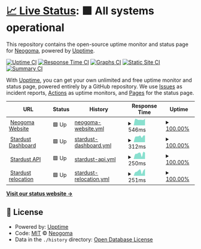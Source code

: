 # [📈 Live Status](https://Neogoma.github.io/uptime): <!--live status--> **🟩 All systems operational**

This repository contains the open-source uptime monitor and status page for [Neogoma](neogoma.com), powered by [Upptime](https://github.com/upptime/upptime).

[![Uptime CI](https://github.com/Neogoma/uptime/workflows/Uptime%20CI/badge.svg)](https://github.com/Neogoma/uptime/actions?query=workflow%3A%22Uptime+CI%22)
[![Response Time CI](https://github.com/Neogoma/uptime/workflows/Response%20Time%20CI/badge.svg)](https://github.com/Neogoma/uptime/actions?query=workflow%3A%22Response+Time+CI%22)
[![Graphs CI](https://github.com/Neogoma/uptime/workflows/Graphs%20CI/badge.svg)](https://github.com/Neogoma/uptime/actions?query=workflow%3A%22Graphs+CI%22)
[![Static Site CI](https://github.com/Neogoma/uptime/workflows/Static%20Site%20CI/badge.svg)](https://github.com/Neogoma/uptime/actions?query=workflow%3A%22Static+Site+CI%22)
[![Summary CI](https://github.com/Neogoma/uptime/workflows/Summary%20CI/badge.svg)](https://github.com/Neogoma/uptime/actions?query=workflow%3A%22Summary+CI%22)

With [Upptime](https://upptime.js.org), you can get your own unlimited and free uptime monitor and status page, powered entirely by a GitHub repository. We use [Issues](https://github.com/Neogoma/uptime/issues) as incident reports, [Actions](https://github.com/Neogoma/uptime/actions) as uptime monitors, and [Pages](https://Neogoma.github.io/uptime) for the status page.

<!--start: status pages-->
<!-- This summary is generated by Upptime (https://github.com/upptime/upptime) -->
<!-- Do not edit this manually, your changes will be overwritten -->
<!-- prettier-ignore -->
| URL | Status | History | Response Time | Uptime |
| --- | ------ | ------- | ------------- | ------ |
| <img alt="" src="https://favicons.githubusercontent.com/www.neogoma.com" height="13"> [Neogoma Website](https://www.neogoma.com) | 🟩 Up | [neogoma-website.yml](https://github.com/Neogoma/uptime/commits/HEAD/history/neogoma-website.yml) | <details><summary><img alt="Response time graph" src="./graphs/neogoma-website/response-time-week.png" height="20"> 546ms</summary><br><a href="https://status.neogoma.com/history/neogoma-website"><img alt="Response time 497" src="https://img.shields.io/endpoint?url=https%3A%2F%2Fraw.githubusercontent.com%2FNeogoma%2Fuptime%2FHEAD%2Fapi%2Fneogoma-website%2Fresponse-time.json"></a><br><a href="https://status.neogoma.com/history/neogoma-website"><img alt="24-hour response time 617" src="https://img.shields.io/endpoint?url=https%3A%2F%2Fraw.githubusercontent.com%2FNeogoma%2Fuptime%2FHEAD%2Fapi%2Fneogoma-website%2Fresponse-time-day.json"></a><br><a href="https://status.neogoma.com/history/neogoma-website"><img alt="7-day response time 546" src="https://img.shields.io/endpoint?url=https%3A%2F%2Fraw.githubusercontent.com%2FNeogoma%2Fuptime%2FHEAD%2Fapi%2Fneogoma-website%2Fresponse-time-week.json"></a><br><a href="https://status.neogoma.com/history/neogoma-website"><img alt="30-day response time 497" src="https://img.shields.io/endpoint?url=https%3A%2F%2Fraw.githubusercontent.com%2FNeogoma%2Fuptime%2FHEAD%2Fapi%2Fneogoma-website%2Fresponse-time-month.json"></a><br><a href="https://status.neogoma.com/history/neogoma-website"><img alt="1-year response time 497" src="https://img.shields.io/endpoint?url=https%3A%2F%2Fraw.githubusercontent.com%2FNeogoma%2Fuptime%2FHEAD%2Fapi%2Fneogoma-website%2Fresponse-time-year.json"></a></details> | <details><summary><a href="https://status.neogoma.com/history/neogoma-website">100.00%</a></summary><a href="https://status.neogoma.com/history/neogoma-website"><img alt="All-time uptime 100.00%" src="https://img.shields.io/endpoint?url=https%3A%2F%2Fraw.githubusercontent.com%2FNeogoma%2Fuptime%2FHEAD%2Fapi%2Fneogoma-website%2Fuptime.json"></a><br><a href="https://status.neogoma.com/history/neogoma-website"><img alt="24-hour uptime 100.00%" src="https://img.shields.io/endpoint?url=https%3A%2F%2Fraw.githubusercontent.com%2FNeogoma%2Fuptime%2FHEAD%2Fapi%2Fneogoma-website%2Fuptime-day.json"></a><br><a href="https://status.neogoma.com/history/neogoma-website"><img alt="7-day uptime 100.00%" src="https://img.shields.io/endpoint?url=https%3A%2F%2Fraw.githubusercontent.com%2FNeogoma%2Fuptime%2FHEAD%2Fapi%2Fneogoma-website%2Fuptime-week.json"></a><br><a href="https://status.neogoma.com/history/neogoma-website"><img alt="30-day uptime 100.00%" src="https://img.shields.io/endpoint?url=https%3A%2F%2Fraw.githubusercontent.com%2FNeogoma%2Fuptime%2FHEAD%2Fapi%2Fneogoma-website%2Fuptime-month.json"></a><br><a href="https://status.neogoma.com/history/neogoma-website"><img alt="1-year uptime 100.00%" src="https://img.shields.io/endpoint?url=https%3A%2F%2Fraw.githubusercontent.com%2FNeogoma%2Fuptime%2FHEAD%2Fapi%2Fneogoma-website%2Fuptime-year.json"></a></details>
| <img alt="" src="https://favicons.githubusercontent.com/stardust.neogoma.com" height="13"> [Stardust Dashboard](https://stardust.neogoma.com/current_version) | 🟩 Up | [stardust-dashboard.yml](https://github.com/Neogoma/uptime/commits/HEAD/history/stardust-dashboard.yml) | <details><summary><img alt="Response time graph" src="./graphs/stardust-dashboard/response-time-week.png" height="20"> 312ms</summary><br><a href="https://status.neogoma.com/history/stardust-dashboard"><img alt="Response time 309" src="https://img.shields.io/endpoint?url=https%3A%2F%2Fraw.githubusercontent.com%2FNeogoma%2Fuptime%2FHEAD%2Fapi%2Fstardust-dashboard%2Fresponse-time.json"></a><br><a href="https://status.neogoma.com/history/stardust-dashboard"><img alt="24-hour response time 356" src="https://img.shields.io/endpoint?url=https%3A%2F%2Fraw.githubusercontent.com%2FNeogoma%2Fuptime%2FHEAD%2Fapi%2Fstardust-dashboard%2Fresponse-time-day.json"></a><br><a href="https://status.neogoma.com/history/stardust-dashboard"><img alt="7-day response time 312" src="https://img.shields.io/endpoint?url=https%3A%2F%2Fraw.githubusercontent.com%2FNeogoma%2Fuptime%2FHEAD%2Fapi%2Fstardust-dashboard%2Fresponse-time-week.json"></a><br><a href="https://status.neogoma.com/history/stardust-dashboard"><img alt="30-day response time 309" src="https://img.shields.io/endpoint?url=https%3A%2F%2Fraw.githubusercontent.com%2FNeogoma%2Fuptime%2FHEAD%2Fapi%2Fstardust-dashboard%2Fresponse-time-month.json"></a><br><a href="https://status.neogoma.com/history/stardust-dashboard"><img alt="1-year response time 309" src="https://img.shields.io/endpoint?url=https%3A%2F%2Fraw.githubusercontent.com%2FNeogoma%2Fuptime%2FHEAD%2Fapi%2Fstardust-dashboard%2Fresponse-time-year.json"></a></details> | <details><summary><a href="https://status.neogoma.com/history/stardust-dashboard">100.00%</a></summary><a href="https://status.neogoma.com/history/stardust-dashboard"><img alt="All-time uptime 99.96%" src="https://img.shields.io/endpoint?url=https%3A%2F%2Fraw.githubusercontent.com%2FNeogoma%2Fuptime%2FHEAD%2Fapi%2Fstardust-dashboard%2Fuptime.json"></a><br><a href="https://status.neogoma.com/history/stardust-dashboard"><img alt="24-hour uptime 100.00%" src="https://img.shields.io/endpoint?url=https%3A%2F%2Fraw.githubusercontent.com%2FNeogoma%2Fuptime%2FHEAD%2Fapi%2Fstardust-dashboard%2Fuptime-day.json"></a><br><a href="https://status.neogoma.com/history/stardust-dashboard"><img alt="7-day uptime 100.00%" src="https://img.shields.io/endpoint?url=https%3A%2F%2Fraw.githubusercontent.com%2FNeogoma%2Fuptime%2FHEAD%2Fapi%2Fstardust-dashboard%2Fuptime-week.json"></a><br><a href="https://status.neogoma.com/history/stardust-dashboard"><img alt="30-day uptime 99.96%" src="https://img.shields.io/endpoint?url=https%3A%2F%2Fraw.githubusercontent.com%2FNeogoma%2Fuptime%2FHEAD%2Fapi%2Fstardust-dashboard%2Fuptime-month.json"></a><br><a href="https://status.neogoma.com/history/stardust-dashboard"><img alt="1-year uptime 99.96%" src="https://img.shields.io/endpoint?url=https%3A%2F%2Fraw.githubusercontent.com%2FNeogoma%2Fuptime%2FHEAD%2Fapi%2Fstardust-dashboard%2Fuptime-year.json"></a></details>
| <img alt="" src="https://favicons.githubusercontent.com/lothal.neogoma.com" height="13"> [Stardust API](https://lothal.neogoma.com/api/current_version) | 🟩 Up | [stardust-api.yml](https://github.com/Neogoma/uptime/commits/HEAD/history/stardust-api.yml) | <details><summary><img alt="Response time graph" src="./graphs/stardust-api/response-time-week.png" height="20"> 250ms</summary><br><a href="https://status.neogoma.com/history/stardust-api"><img alt="Response time 200" src="https://img.shields.io/endpoint?url=https%3A%2F%2Fraw.githubusercontent.com%2FNeogoma%2Fuptime%2FHEAD%2Fapi%2Fstardust-api%2Fresponse-time.json"></a><br><a href="https://status.neogoma.com/history/stardust-api"><img alt="24-hour response time 295" src="https://img.shields.io/endpoint?url=https%3A%2F%2Fraw.githubusercontent.com%2FNeogoma%2Fuptime%2FHEAD%2Fapi%2Fstardust-api%2Fresponse-time-day.json"></a><br><a href="https://status.neogoma.com/history/stardust-api"><img alt="7-day response time 250" src="https://img.shields.io/endpoint?url=https%3A%2F%2Fraw.githubusercontent.com%2FNeogoma%2Fuptime%2FHEAD%2Fapi%2Fstardust-api%2Fresponse-time-week.json"></a><br><a href="https://status.neogoma.com/history/stardust-api"><img alt="30-day response time 200" src="https://img.shields.io/endpoint?url=https%3A%2F%2Fraw.githubusercontent.com%2FNeogoma%2Fuptime%2FHEAD%2Fapi%2Fstardust-api%2Fresponse-time-month.json"></a><br><a href="https://status.neogoma.com/history/stardust-api"><img alt="1-year response time 200" src="https://img.shields.io/endpoint?url=https%3A%2F%2Fraw.githubusercontent.com%2FNeogoma%2Fuptime%2FHEAD%2Fapi%2Fstardust-api%2Fresponse-time-year.json"></a></details> | <details><summary><a href="https://status.neogoma.com/history/stardust-api">100.00%</a></summary><a href="https://status.neogoma.com/history/stardust-api"><img alt="All-time uptime 100.00%" src="https://img.shields.io/endpoint?url=https%3A%2F%2Fraw.githubusercontent.com%2FNeogoma%2Fuptime%2FHEAD%2Fapi%2Fstardust-api%2Fuptime.json"></a><br><a href="https://status.neogoma.com/history/stardust-api"><img alt="24-hour uptime 100.00%" src="https://img.shields.io/endpoint?url=https%3A%2F%2Fraw.githubusercontent.com%2FNeogoma%2Fuptime%2FHEAD%2Fapi%2Fstardust-api%2Fuptime-day.json"></a><br><a href="https://status.neogoma.com/history/stardust-api"><img alt="7-day uptime 100.00%" src="https://img.shields.io/endpoint?url=https%3A%2F%2Fraw.githubusercontent.com%2FNeogoma%2Fuptime%2FHEAD%2Fapi%2Fstardust-api%2Fuptime-week.json"></a><br><a href="https://status.neogoma.com/history/stardust-api"><img alt="30-day uptime 100.00%" src="https://img.shields.io/endpoint?url=https%3A%2F%2Fraw.githubusercontent.com%2FNeogoma%2Fuptime%2FHEAD%2Fapi%2Fstardust-api%2Fuptime-month.json"></a><br><a href="https://status.neogoma.com/history/stardust-api"><img alt="1-year uptime 100.00%" src="https://img.shields.io/endpoint?url=https%3A%2F%2Fraw.githubusercontent.com%2FNeogoma%2Fuptime%2FHEAD%2Fapi%2Fstardust-api%2Fuptime-year.json"></a></details>
| <img alt="" src="https://favicons.githubusercontent.com/dagobah.neogoma.com" height="13"> [Stardust relocation](https://dagobah.neogoma.com/api/current_version) | 🟩 Up | [stardust-relocation.yml](https://github.com/Neogoma/uptime/commits/HEAD/history/stardust-relocation.yml) | <details><summary><img alt="Response time graph" src="./graphs/stardust-relocation/response-time-week.png" height="20"> 251ms</summary><br><a href="https://status.neogoma.com/history/stardust-relocation"><img alt="Response time 243" src="https://img.shields.io/endpoint?url=https%3A%2F%2Fraw.githubusercontent.com%2FNeogoma%2Fuptime%2FHEAD%2Fapi%2Fstardust-relocation%2Fresponse-time.json"></a><br><a href="https://status.neogoma.com/history/stardust-relocation"><img alt="24-hour response time 365" src="https://img.shields.io/endpoint?url=https%3A%2F%2Fraw.githubusercontent.com%2FNeogoma%2Fuptime%2FHEAD%2Fapi%2Fstardust-relocation%2Fresponse-time-day.json"></a><br><a href="https://status.neogoma.com/history/stardust-relocation"><img alt="7-day response time 251" src="https://img.shields.io/endpoint?url=https%3A%2F%2Fraw.githubusercontent.com%2FNeogoma%2Fuptime%2FHEAD%2Fapi%2Fstardust-relocation%2Fresponse-time-week.json"></a><br><a href="https://status.neogoma.com/history/stardust-relocation"><img alt="30-day response time 243" src="https://img.shields.io/endpoint?url=https%3A%2F%2Fraw.githubusercontent.com%2FNeogoma%2Fuptime%2FHEAD%2Fapi%2Fstardust-relocation%2Fresponse-time-month.json"></a><br><a href="https://status.neogoma.com/history/stardust-relocation"><img alt="1-year response time 243" src="https://img.shields.io/endpoint?url=https%3A%2F%2Fraw.githubusercontent.com%2FNeogoma%2Fuptime%2FHEAD%2Fapi%2Fstardust-relocation%2Fresponse-time-year.json"></a></details> | <details><summary><a href="https://status.neogoma.com/history/stardust-relocation">100.00%</a></summary><a href="https://status.neogoma.com/history/stardust-relocation"><img alt="All-time uptime 100.00%" src="https://img.shields.io/endpoint?url=https%3A%2F%2Fraw.githubusercontent.com%2FNeogoma%2Fuptime%2FHEAD%2Fapi%2Fstardust-relocation%2Fuptime.json"></a><br><a href="https://status.neogoma.com/history/stardust-relocation"><img alt="24-hour uptime 100.00%" src="https://img.shields.io/endpoint?url=https%3A%2F%2Fraw.githubusercontent.com%2FNeogoma%2Fuptime%2FHEAD%2Fapi%2Fstardust-relocation%2Fuptime-day.json"></a><br><a href="https://status.neogoma.com/history/stardust-relocation"><img alt="7-day uptime 100.00%" src="https://img.shields.io/endpoint?url=https%3A%2F%2Fraw.githubusercontent.com%2FNeogoma%2Fuptime%2FHEAD%2Fapi%2Fstardust-relocation%2Fuptime-week.json"></a><br><a href="https://status.neogoma.com/history/stardust-relocation"><img alt="30-day uptime 100.00%" src="https://img.shields.io/endpoint?url=https%3A%2F%2Fraw.githubusercontent.com%2FNeogoma%2Fuptime%2FHEAD%2Fapi%2Fstardust-relocation%2Fuptime-month.json"></a><br><a href="https://status.neogoma.com/history/stardust-relocation"><img alt="1-year uptime 100.00%" src="https://img.shields.io/endpoint?url=https%3A%2F%2Fraw.githubusercontent.com%2FNeogoma%2Fuptime%2FHEAD%2Fapi%2Fstardust-relocation%2Fuptime-year.json"></a></details>

<!--end: status pages-->

[**Visit our status website →**](https://Neogoma.github.io/uptime)

## 📄 License

- Powered by: [Upptime](https://github.com/upptime/upptime)
- Code: [MIT](./LICENSE) © [Neogoma](neogoma.com)
- Data in the `./history` directory: [Open Database License](https://opendatacommons.org/licenses/odbl/1-0/)
